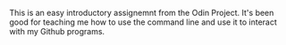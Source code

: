 This is an easy introductory assignemnt from the Odin Project. It's been good for teaching me how to use the command line and use it to interact with my Github programs.